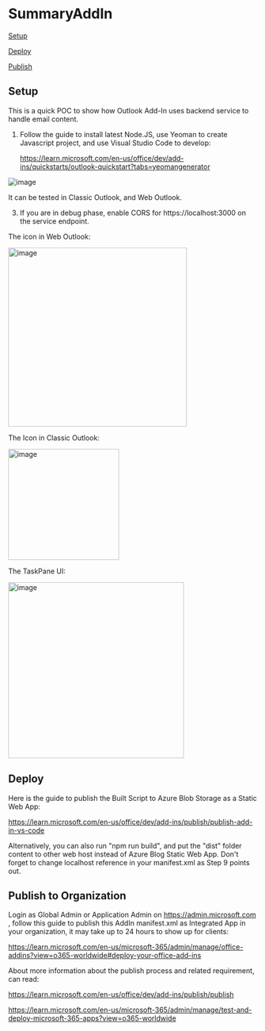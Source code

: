 # SummaryAddIn

[Setup](https://github.com/freistli/SummaryAddIn/blob/main/README.md#setup)

[Deploy](https://github.com/freistli/SummaryAddIn/blob/main/README.md#deploy)

[Publish](https://github.com/freistli/SummaryAddIn/blob/main/README.md#publish-to-organization)


## Setup
This is a quick POC to show how Outlook Add-In uses backend service to handle email content.

1. Follow the guide to install latest Node.JS, use Yeoman to create Javascript project, and use Visual Studio Code to develop:
   
   https://learn.microsoft.com/en-us/office/dev/add-ins/quickstarts/outlook-quickstart?tabs=yeomangenerator

![image](https://github.com/freistli/SummaryAddIn/assets/8623897/3e5364af-abe0-40ba-a7b9-4e4a8d9613d1)


   It can be tested in Classic Outlook, and Web Outlook.
   
3. If you are in debug phase, enable CORS for https://localhost:3000 on the service endpoint.

The icon in Web Outlook:

<img width="361" alt="image" src="https://github.com/freistli/SummaryAddIn/assets/8623897/b06c4266-f819-4348-9514-d8af5b23a407">

The Icon in Classic Outlook:

<img width="224" alt="image" src="https://github.com/freistli/SummaryAddIn/assets/8623897/3c842d0c-9645-4b99-bd1a-d68d122bd189">


The TaskPane UI:

<img width="355" alt="image" src="https://github.com/freistli/SummaryAddIn/assets/8623897/a998f7f6-3ef1-49fc-b175-2584cf4de934">

## Deploy

Here is the guide to publish the Built Script to Azure Blob Storage as a Static Web App:

https://learn.microsoft.com/en-us/office/dev/add-ins/publish/publish-add-in-vs-code

Alternatively, you can also run "npm run build", and put the "dist" folder content to other web host instead of Azure Blog Static Web App. Don't forget to change localhost reference in your manifest.xml as Step 9 points out.

## Publish to Organization

Login as Global Admin or Application Admin on https://admin.microsoft.com , follow this guide to publish this AddIn manifest.xml as Integrated App in your organization, it may take up to 24 hours to show up for clients:

https://learn.microsoft.com/en-us/microsoft-365/admin/manage/office-addins?view=o365-worldwide#deploy-your-office-add-ins

About more information about the publish process and related requirement, can read:

https://learn.microsoft.com/en-us/office/dev/add-ins/publish/publish

https://learn.microsoft.com/en-us/microsoft-365/admin/manage/test-and-deploy-microsoft-365-apps?view=o365-worldwide

